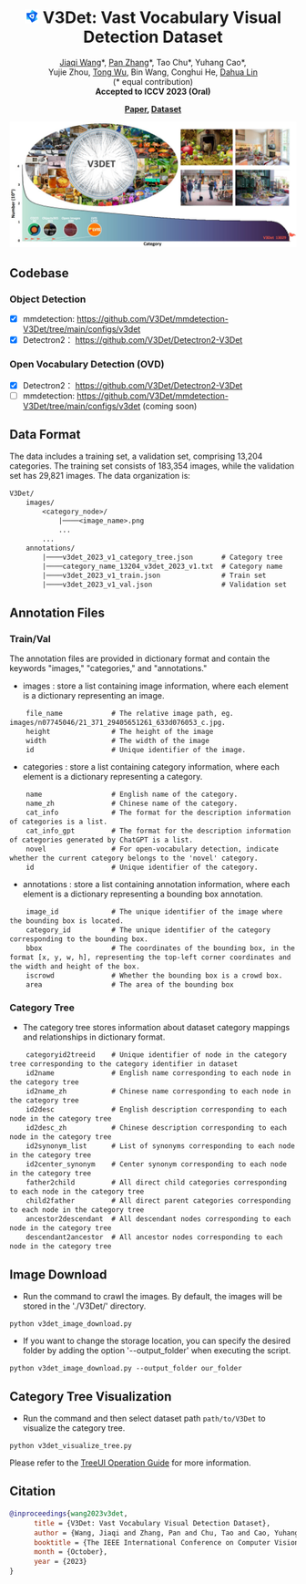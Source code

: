 <p>
<div align="center">
    
# <img src="images/v3det_icon.jpg" height="25"> V3Det: Vast Vocabulary Visual Detection Dataset

<div>
    <a href='https://myownskyw7.github.io/' target='_blank'>Jiaqi Wang</a>*,
    <a href='https://panzhang0212.github.io/' target='_blank'>Pan Zhang</a>*,
    Tao Chu*,
    Yuhang Cao*, </br>
    Yujie Zhou,
    <a href='https://wutong16.github.io/' target='_blank'>Tong Wu</a>,
    Bin Wang,
    Conghui He,
    <a href='http://dahua.site/' target='_blank'>Dahua Lin</a></br>
    (* equal contribution)</br>
    <strong>Accepted to ICCV 2023 (Oral)</strong>
</div>
</p>
<p>
<div>
    <strong>
        <a href='https://arxiv.org/pdf/2304.03752.pdf' target='_blank'>Paper</a>, 
        <a href='https://v3det.openxlab.org.cn/' target='_blank'>Dataset</a></br>
    </strong>
</div>
</div>
</p>

<p align="left">
    <img width=960 src="images/introduction.jpg"/>
</p>

## Codebase
### Object Detection
- [x] mmdetection: https://github.com/V3Det/mmdetection-V3Det/tree/main/configs/v3det
- [x] Detectron2： https://github.com/V3Det/Detectron2-V3Det

### Open Vocabulary Detection (OVD)
- [x] Detectron2： https://github.com/V3Det/Detectron2-V3Det
- [ ] mmdetection: https://github.com/V3Det/mmdetection-V3Det/tree/main/configs/v3det (coming soon)

## Data Format

The data includes a training set, a validation set, comprising 13,204 categories. The training set consists of 183,354 images, while the validation set has 29,821 images. The data organization is:
```
V3Det/
    images/
        <category_node>/
            |────<image_name>.png
            ...
        ...
    annotations/
        |────v3det_2023_v1_category_tree.json       # Category tree
        |────category_name_13204_v3det_2023_v1.txt  # Category name
        |────v3det_2023_v1_train.json               # Train set
        |────v3det_2023_v1_val.json                 # Validation set
```

## Annotation Files

### Train/Val
The annotation files are provided in dictionary format and contain the keywords "images," "categories," and "annotations."

- images : store a list containing image information, where each element is a dictionary representing an image.
```
    file_name            # The relative image path, eg. images/n07745046/21_371_29405651261_633d076053_c.jpg.
    height               # The height of the image
    width                # The width of the image
    id                   # Unique identifier of the image.
```

- categories : store a list containing category information, where each element is a dictionary representing a category.
```
    name                 # English name of the category.
    name_zh              # Chinese name of the category.
    cat_info             # The format for the description information of categories is a list.
    cat_info_gpt         # The format for the description information of categories generated by ChatGPT is a list.
    novel                # For open-vocabulary detection, indicate whether the current category belongs to the 'novel' category.
    id                   # Unique identifier of the category.
```

- annotations : store a list containing annotation information, where each element is a dictionary representing a bounding box annotation.
```
    image_id             # The unique identifier of the image where the bounding box is located.
    category_id          # The unique identifier of the category corresponding to the bounding box.
    bbox                 # The coordinates of the bounding box, in the format [x, y, w, h], representing the top-left corner coordinates and the width and height of the box.
    iscrowd              # Whether the bounding box is a crowd box.
    area                 # The area of the bounding box
```

### Category Tree
- The category tree stores information about dataset category mappings and relationships in dictionary format.
```
    categoryid2treeid    # Unique identifier of node in the category tree corresponding to the category identifier in dataset
    id2name              # English name corresponding to each node in the category tree
    id2name_zh           # Chinese name corresponding to each node in the category tree
    id2desc              # English description corresponding to each node in the category tree
    id2desc_zh           # Chinese description corresponding to each node in the category tree
    id2synonym_list      # List of synonyms corresponding to each node in the category tree
    id2center_synonym    # Center synonym corresponding to each node in the category tree
    father2child         # All direct child categories corresponding to each node in the category tree
    child2father         # All direct parent categories corresponding to each node in the category tree
    ancestor2descendant  # All descendant nodes corresponding to each node in the category tree
    descendant2ancestor  # All ancestor nodes corresponding to each node in the category tree
```

## Image Download

- Run the command to crawl the images. By default, the images will be stored in the './V3Det/' directory.
```
python v3det_image_download.py
```
- If you want to change the storage location, you can specify the desired folder by adding the option '--output_folder' when executing the script.
```
python v3det_image_download.py --output_folder our_folder
```

## Category Tree Visualization

- Run the command and then select dataset path `path/to/V3Det` to visualize the category tree.
```
python v3det_visualize_tree.py
```

Please refer to the [TreeUI Operation Guide](VisualTree.md) for more information.

## Citation

```bibtex
@inproceedings{wang2023v3det,
      title = {V3Det: Vast Vocabulary Visual Detection Dataset}, 
      author = {Wang, Jiaqi and Zhang, Pan and Chu, Tao and Cao, Yuhang and Zhou, Yujie and Wu, Tong and Wang, Bin and He, Conghui and Lin, Dahua},
      booktitle = {The IEEE International Conference on Computer Vision (ICCV)},
      month = {October},
      year = {2023}
}
```
